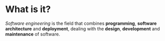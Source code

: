 # What is it?

*Software engineering* is the field that combines **programming**, **software architecture** and **deployment**, dealing with the **design**, **development** and **maintenance** of software.